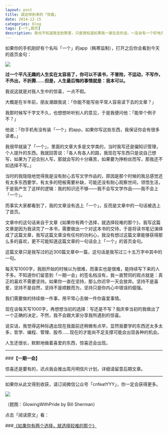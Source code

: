 ```yaml
---
layout: post
title: 就这样到来的「惊喜」
date: 2014-12-15
categories: blog
tags: [一个,首页]
description: 我也不知道我去到那里，只是我知道如果我一直在走的话，一定会有一个好地方在等着我。
---
```


如果你的手机刚好有个名叫「一个」的app（韩寒监制），打开之后你会看到今天的首页金句：

![](http://7d9mjz.com1.z0.glb.clouddn.com/2074543878.jpg)

**过一个平凡无趣的人生实在太容易了，你可以不读书，不冒险，不运动，不写作，不外出，不折腾……但是，人生最后悔的事情就是：我本可以。**

我说这就是对我人生中的惊喜，一点不假。

大概是在半年前，朋友潮跟我说：「你能不能写些平常人容易读下去的文章？」

我那时候写千字文不久，也想想听听别人的意见，于是我便问他：「能举个例子不？」

他说：「你手机有没有装「一个」的app，如果你写这些东西，我保证你会有很多读者。」

我很早就装了「一个」，里面的文章大多是文学类的，当时我写还是偏知识管理，个人提升的东西。我就回答说：「各人有各人的路，我现在写东西只是说自己想写，如果为了迎合别人写，那就会写的十分痛苦，如果要为挣粉丝而写，那我还不如选择不写。」

当时的我隐隐地觉得我是没有耐心去写文学作品的，原因是那个时候的我总感觉还有太多东西要学，有太多的短板需要补缺，可能还没有耐心观察世间，领悟生活，于是我产生了这样的逻辑：我的知识还不够——我不会写文学作品——我不会上「一个」。

而事实大家都看到了，我的文章没有选上「一个」，反而是文章中的一句话被选上了首页。

文章中的这句话来自于文章《如果你有两个选择，就选择较难的那个》，我写这篇文章是因为我读完了一本书，需要做出一个对这本书的交待，于是将读书笔记演绎成了这篇文章，我写这篇文章没有任何的功利心，我没有想过这篇文章能够获得那么多的喜欢，更不可能知道这篇文章的一句话会上「一个」的首页金句。

这篇文章只是我写过的近300篇文章中一篇，这句话是我写过三十五万字中其中的一句。

每天写1000字，我刚开始的时候以为很难，而事实也是很难，能持续写下来的人不多。不知道你们留意到「一期一会」的签名档没有，我一直赞同的观点就是：真正的喜欢不需要坚持。如果你一直在坚持，那么你迟早一天会放弃。坚持不是喜爱，坚持不是自然，坚持不是顺数而为，坚持只是你内心中错误的倔强。

我们需要做的持续做一件事，用平常心去做一件你喜爱事情。

现在谈每天写1000字，再想想当初的选择：写还是不写？我庆幸当初的我做出了一个正确的决定，不然，我不会跟大家分享我所遇到的惊喜。

说实话，我觉得这种际遇出现在我面前还稍微有点早，显然我要学的东西还太多太多，哲学、编程、管理、股市……现在的才能尚不足支撑可能会出现各种的机会。

人生还很长，默默地做着喜爱的东西，惊喜还会出现。


---

###**【一期一会】**

惊喜还是要有的，迟点我会推出周月明信片计划，详细请留意后期文章。


----

如果你从此文得到收获，请订阅微信公众号「cnfeatYYY」，你一定会获得更多。

![](http://cnfeat.qiniudn.com/2014-12-11-2.jpg)

（题图：GlowingWithPride by Bill Sherman）

点击「阅读原文」看：

###[《如果你有两个选择，就选择较难的那个》](http://www.jianshu.com/p/afe34ef782d7)







